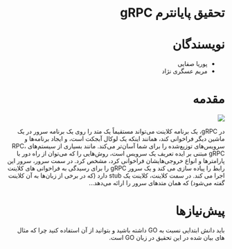 <div dir="rtl">
<h1>
    تحقیق پایانترم gRPC
</h1>

# نویسندگان
- پوریا صفایی
- مریم عسگری نژاد
<h1>
مقدمه
</h1>
<p></p>
<img src="https://grpc.io/img/landing-2.svg">
    <p>
در gRPC، یک برنامه کلاینت می‌تواند مستقیماً یک متد را روی یک برنامه سرور در یک ماشین دیگر فراخوانی کند، همانند اینکه یک لوکال آبجکت است، و ایجاد برنامه‌ها و سرویس‌های توزیع‌شده را برای شما آسان‌تر می‌کند. مانند بسیاری از سیستم‌های  RPC، gRPC  مبتنی بر ایده تعریف یک سرویس است، روش‌هایی را که می‌توان از راه دور با پارامترها و انواع خروجی‌هایشان فراخوانی کرد، مشخص کرد. در سمت سرور، سرور این رابط را پیاده سازی می کند و یک سرور gRPC را برای رسیدگی به فراخوانی های کلاینت اجرا می کند. در سمت کلاینت، کلاینت یک stub دارد (که در برخی از زبان‌ها به آن کلاینت گفته می‌شود) که همان متدهای سرور را ارائه می‌دهد...
</p>
<h1>
پیش‌نیاز‌ها
</h1>
باید دانش ابتدایی نسبت به GO داشته باشید و بتوانید از آن‌ استفاده کنید چرا که مثال های بیان شده در این تحقیق در زبان GO است.
